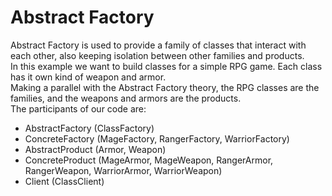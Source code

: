 # Abstract Factory

Abstract Factory is used to provide a family of classes that interact with each other, also keeping isolation between other families and products.  
In this example we want to build classes for a simple RPG game. Each class has it own kind of weapon and armor.  
Making a parallel with the Abstract Factory theory, the RPG classes are the families, and the weapons and armors are the products.   
The participants of our code are:
- AbstractFactory (ClassFactory)
- ConcreteFactory (MageFactory, RangerFactory, WarriorFactory)
- AbstractProduct (Armor, Weapon)
- ConcreteProduct (MageArmor, MageWeapon, RangerArmor, RangerWeapon, WarriorArmor, WarriorWeapon)
- Client (ClassClient)